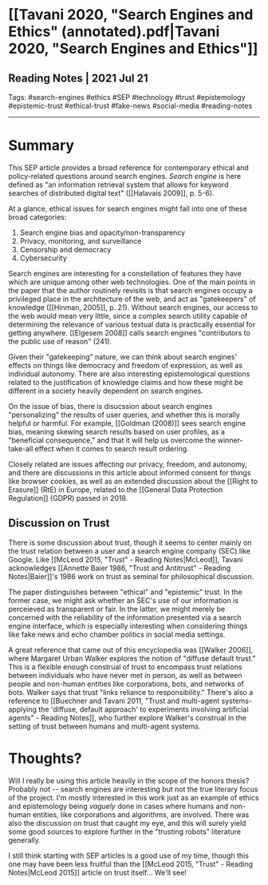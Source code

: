 # [[Tavani 2020, "Search Engines and Ethics" (annotated).pdf|Tavani 2020, "Search Engines and Ethics"]]
## Reading Notes | 2021 Jul 21
Tags: #search-engines #ethics #SEP #technology #trust #epistemology #epistemic-trust #ethical-trust #fake-news #social-media #reading-notes 
___
# Summary
This SEP article provides a broad reference for contemporary ethical and policy-related questions around search engines. *Search engine* is here defined as "an information retrieval system that allows for keyword searches of distributed digital text" ([[Halavais 2009]], p. 5-6).

At a glance, ethical issues for search engines might fall into one of these broad categories:
1. Search engine bias and opacity/non-transparency
2. Privacy, monitoring, and surveillance
3. Censorship and democracy
4. Cybersecurity

Search engines are interesting for a constellation of features they have which are unique among other web technologies. One of the main points in the paper that the author routinely revisits is that search engines occupy a privileged place in the architecture of the web, and act as "gatekeepers" of knowledge ([[Hinman, 2005]], p. 21). Without search engines, our access to the web would mean very little, since a complex search utility capable of determining the relevance of various textual data is practically essential for getting anywhere. [[Elgesem 2008]] calls search engines "contributors to the public use of reason" (241).

Given their "gatekeeping" nature, we can think about search engines' effects on things like democracy and freedom of expression, as well as individual autonomy. There are also interesting epistemological questions related to the justification of knowledge claims and how these might be different in a society heavily dependent on search engines.

On the issue of bias, there is disucssion about search engines "personalizing" the results of user queries, and whether this is morally helpful or harmful. For example, [[Goldman (2008)]] sees search engine bias, meaning skewing search results based on user profiles, as a "beneficial consequence," and that it will help us overcome the winner-take-all effect when it comes to search result ordering.

Closely related are issues affecting our privacy, freedom, and autonomy, and there are discussions in this article about informed consent for things like browser cookies, as well as an extended discussion about the [[Right to Erasure]] (RtE) in Europe, related to the [[General Data Protection Regulation]] (GDPR) passed in 2018.

## Discussion on Trust
There is some discussion about trust, though it seems to center mainly on the trust relation between a user and a search engine company (SEC) like Google. Like [[McLeod 2015, "Trust" - Reading Notes|McLeod]], Tavani acknowledges [[Annette Baier 1986, "Trust and Antitrust" - Reading Notes|Baier]]'s 1986 work on trust as seminal for philosophical discussion.

The paper distinguishes between "ethical" and "epistemic" trust. In the former case, we might ask whether an SEC's use of our information is perceieved as transparent or fair. In the latter, we might merely be concerned with the reliability of the information presented via a search engine interface, which is especially interesting when considering things like fake news and echo chamber politics in social media settings.

A great reference that came out of this encyclopedia was [[Walker 2006]], where Margaret Urban Walker explores the notion of "diffuse default trust." This is a flexible enough construal of trust to encompass trust relations between individuals who have never met in person, as well as between people and non-human entities like corporations, bots, and networks of bots. Walker says that trust "links reliance to responsibility." There's also a reference to [[Buechner and Tavani 2011, "Trust and multi-agent systems- applying the 'diffuse, default approach' to experiments involving artificial agents" - Reading Notes]], who further explore Walker's construal in the setting of trust between humans and multi-agent systems.

# Thoughts?
Will I really be using this article heavily in the scope of the honors thesis? Probably not -- search engines are interesting but not the true literary focus of the project. I'm mostly interested in this work just as an example of ethics and epistemology being *vaguely* done in cases where humans and non-human entities, like corporations and algorithms, are involved. There was also the discussion on trust that caught my eye, and this will surely yield some good sources to explore further in the "trusting robots" literature generally.

I still think starting with SEP articles is a good use of my time, though this one may have been less fruitful than the [[McLeod 2015, "Trust" - Reading Notes|McLeod 2015]] article on trust itself... We'll see!
